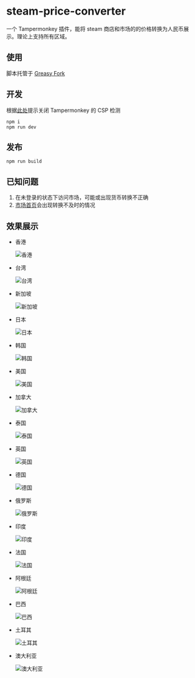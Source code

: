 # steam-price-converter

一个 Tampermonkey 插件，能将 steam 商店和市场的的价格转换为人民币展示。理论上支持所有区域。

## 使用

脚本托管于 [Greasy Fork](https://greasyfork.org/zh-CN/scripts/452504-steam%E4%BB%B7%E6%A0%BC%E8%BD%AC%E6%8D%A2)

## 开发

根据[此处](https://github.com/lisonge/vite-plugin-monkey/issues/1)提示关闭 Tampermonkey 的 CSP 检测

```shell
npm i
npm run dev
```

## 发布

```shell
npm run build
```

## 已知问题

1. 在未登录的状态下访问市场，可能或出现货币转换不正确
2. [市场首页](https://steamcommunity.com/market/)会出现转换不及时的情况

## 效果展示

- 香港

  ![香港](https://s3.bmp.ovh/imgs/2022/10/05/6846453fc306362c.png)
- 台湾

  ![台湾](https://s3.bmp.ovh/imgs/2022/10/05/14e9bc3760657721.png)
- 新加坡

  ![新加坡](https://s3.bmp.ovh/imgs/2022/10/05/38ca54a79b9ed8bd.png)
- 日本

  ![日本](https://s3.bmp.ovh/imgs/2022/10/05/aeab092828370c3f.png)
- 韩国

  ![韩国](https://s3.bmp.ovh/imgs/2022/10/05/1db32a99e1176c58.png)
- 美国

  ![美国](https://s3.bmp.ovh/imgs/2022/10/05/947c49e4d1b2d452.png)
- 加拿大

  ![加拿大](https://s3.bmp.ovh/imgs/2022/10/05/a82b8d29e90f2662.png)
- 泰国

  ![泰国](https://s3.bmp.ovh/imgs/2022/10/05/63f135d0f3bc3b67.png)
- 英国

  ![英国](https://s3.bmp.ovh/imgs/2022/10/05/c837a7fb2a68e996.png)
- 德国

  ![德国](https://s3.bmp.ovh/imgs/2022/10/05/7d72efc7e10479f4.png)
- 俄罗斯

  ![俄罗斯](https://s3.bmp.ovh/imgs/2022/10/05/93718d86a3fa2635.png)
- 印度

  ![印度](https://s3.bmp.ovh/imgs/2022/10/05/793a93213c2ed841.png)
- 法国

  ![法国](https://s3.bmp.ovh/imgs/2022/10/05/c833b9d57c6b172f.png)
- 阿根廷

  ![阿根廷](https://s3.bmp.ovh/imgs/2022/10/05/7f77627cdc0526e5.png)
- 巴西

  ![巴西](https://s3.bmp.ovh/imgs/2022/10/05/29ffdade87a79a76.png)
- 土耳其

  ![土耳其](https://s3.bmp.ovh/imgs/2022/10/05/0717bfc0df89dcd7.png)
- 澳大利亚

  ![澳大利亚](https://s3.bmp.ovh/imgs/2022/10/05/6984db4cf8803438.png)
